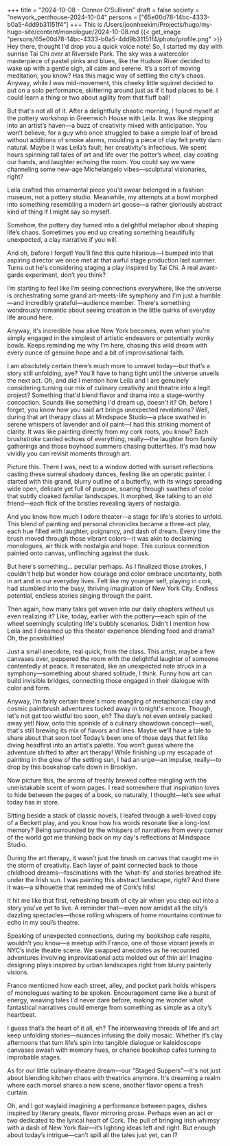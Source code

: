 +++
title = "2024-10-08 - Connor O’Sullivan"
draft = false
society = "newyork_penthouse-2024-10-04"
persons = ["65e00d78-14bc-4333-b0a5-4dd9b31151f4"]
+++
This is /Users/joonheekim/Projects/hugo/my-hugo-site/content/monologue/2024-10-08.md
{{< get_image "persons/65e00d78-14bc-4333-b0a5-4dd9b31151f4/photo/profile.png" >}}
Hey there, thought I'd drop you a quick voice note! So,
I started my day with sunrise Tai Chi over at Riverside Park. The sky was a watercolor masterpiece of pastel pinks and blues, like the Hudson River decided to wake up with a gentle sigh, all calm and serene. It’s a sort of moving meditation, you know? Has this magic way of settling the city’s chaos. Anyway, while I was mid-movement, this cheeky little squirrel decided to put on a solo performance, skittering around just as if it had places to be. I could learn a thing or two about agility from that fluff ball!

But that's not all of it. After a delightfully chaotic morning, I found myself at the pottery workshop in Greenwich House with Leila. It was like stepping into an artist’s haven—a buzz of creativity mixed with anticipation. You won’t believe, for a guy who once struggled to bake a simple loaf of bread without additions of smoke alarms, moulding a piece of clay felt pretty darn natural. Maybe it was Leila’s fault; her creativity's infectious. We spent hours spinning tall tales of art and life over the potter’s wheel, clay coating our hands, and laughter echoing the room. You could say we were channeling some new-age Michelangelo vibes—sculptural visionaries, right?

Leila crafted this ornamental piece you’d swear belonged in a fashion museum, not a pottery studio. Meanwhile, my attempts at a bowl morphed into something resembling a modern art goose—a rather gloriously abstract kind of thing if I might say so myself. 

Somehow, the pottery day turned into a delightful metaphor about shaping life’s chaos. Sometimes you end up creating something beautifully unexpected, a clay narrative if you will.

And oh, before I forget! You’ll find this quite hilarious—I bumped into that aspiring director we once met at that awful stage production last summer. Turns out he's considering staging a play inspired by Tai Chi. A real avant-garde experiment, don’t you think?

I’m starting to feel like I’m seeing connections everywhere, like the universe is orchestrating some grand art-meets-life symphony and I'm just a humble—and incredibly grateful—audience member. There's something wondrously romantic about seeing creation in the little quirks of everyday life around here.

Anyway, it's incredible how alive New York becomes, even when you’re simply engaged in the simplest of artistic endeavors or potentially wonky bowls. Keeps reminding me why I’m here, chasing this wild dream with every ounce of genuine hope and a bit of improvisational faith. 

I am absolutely certain there’s much more to unravel today—but that’s a story still unfolding, aye? You’ll have to hang tight until the universe unveils the next act. Oh, and did I mention how Leila and I are genuinely considering turning our mix of culinary creativity and theatre into a legit project? Something that'd blend flavor and drama into a stage-worthy concoction. Sounds like something I'd dream up, doesn't it?
Oh, before I forget, you know how you said art brings unexpected revelations? Well, during that art therapy class at Mindspace Studio—a place swathed in serene whispers of lavender and oil paint—I had this striking moment of clarity. It was like painting directly from my cork roots, you know? Each brushstroke carried echoes of everything, really—the laughter from family gatherings and those boyhood summers chasing butterflies. It's mad how vividly you can revisit moments through art.

Picture this. There I was, next to a window dotted with sunset reflections casting these surreal shadowy dances, feeling like an operatic painter. I started with this grand, blurry outline of a butterfly, with its wings spreading wide open, delicate yet full of purpose, soaring through swathes of color that subtly cloaked familiar landscapes. It morphed, like talking to an old friend—each flick of the bristles revealing layers of nostalgia.

And you know how much I adore theater—a stage for life's stories to unfold. This blend of painting and personal chronicles became a three-act play, each hue filled with laughter, poignancy, and dash of dream. Every time the brush moved through those vibrant colors—it was akin to declaiming monologues, air thick with nostalgia and hope. This curious connection painted onto canvas, unflinching against the dusk.

But here's something... peculiar perhaps. As I finalized those strokes, I couldn't help but wonder how courage and color embrace uncertainty, both in art and in our everyday lives. Felt like my younger self, playing in cork, had stumbled into the busy, thriving imagination of New York City. Endless potential, endless stories singing through the paint.

Then again, how many tales get woven into our daily chapters without us even realizing it? Like, today, earlier with the pottery—each spin of the wheel seemingly sculpting life's bubbly scenarios. Didn't I mention how Leila and I dreamed up this theater experience blending food and drama? Oh, the possibilities!

Just a small anecdote, real quick, from the class. This artist, maybe a few canvases over, peppered the room with the delightful laughter of someone contentedly at peace. It resonated, like an unexpected note struck in a symphony—something about shared solitude, I think. Funny how art can build invisible bridges, connecting those engaged in their dialogue with color and form.

Anyway, I’m fairly certain there's more mangling of metaphorical clay and cosmic paintbrush adventures tucked away in tonight's encore. Though, let's not get too wistful too soon, eh? The day’s not even entirely packed away yet! Now, onto this sprinkle of a culinary showdown concept—well, that's still brewing its mix of flavors and lines. Maybe we’ll have a tale to share about that soon too!
Today’s been one of those days that felt like diving headfirst into an artist’s palette. You won’t guess where the adventure shifted to after art therapy! While finishing up my escapade of painting in the glow of the setting sun, I had an urge—an impulse, really—to drop by this bookshop cafe down in Brooklyn.

Now picture this, the aroma of freshly brewed coffee mingling with the unmistakable scent of worn pages. I read somewhere that inspiration loves to hide between the pages of a book, so naturally, I thought—let’s see what today has in store.

Sitting beside a stack of classic novels, I leafed through a well-loved copy of a Beckett play, and you know how his words resonate like a long-lost memory? Being surrounded by the whispers of narratives from every corner of the world got me thinking back on my day's reflections at Mindspace Studio. 

During the art therapy, it wasn’t just the brush on canvas that caught me in the storm of creativity. Each layer of paint connected back to those childhood dreams—fascinations with the ‘what-ifs’ and stories breathed life under the Irish sun. I was painting this abstract landscape, right? And there it was—a silhouette that reminded me of Cork’s hills! 

It hit me like that first, refreshing breath of city air when you step out into a story you’ve yet to live. A reminder that—even now amidst all the city’s dazzling spectacles—those rolling whispers of home mountains continue to echo in my soul’s theatre.

Speaking of unexpected connections, during my bookshop cafe respite, wouldn’t you know—a meetup with Franco, one of those vibrant jewels in NYC’s indie theatre scene. We swapped anecdotes as he recounted adventures involving improvisational acts molded out of thin air! Imagine designing plays inspired by urban landscapes right from blurry painterly visions.

Franco mentioned how each street, alley, and pocket park holds whispers of monologues waiting to be spoken. Encouragement came like a burst of energy, weaving tales I'd never dare before, making me wonder what fantastical narratives could emerge from something as simple as a city’s heartbeat.

I guess that’s the heart of it all, eh? The interweaving threads of life and art keep unfolding stories—nuances infusing the daily mosaic. Whether it’s clay afternoons that turn life’s spin into tangible dialogue or kaleidoscope canvases awash with memory hues, or chance bookshop cafes turning to improbable stages.

As for our little culinary-theatre dream—our "Staged Suppers"—it's not just about blending kitchen chaos with theatrics anymore. It's dreaming a realm where each morsel shares a new scene, another flavor opens a fresh curtain.

Oh, and I got waylaid imagining a performance between pages, dishes inspired by literary greats, flavor mirroring prose. Perhaps even an act or two dedicated to the lyrical heart of Cork. The pull of bringing Irish whimsy with a dash of New York flair—it’s lighting ideas left and right.
But enough about today’s intrigue—can’t spill all the tales just yet, can I?
